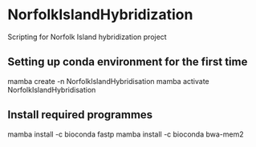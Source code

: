 # NorfolkIslandHybridization
 Scripting for Norfolk Island hybridization project



## Setting up conda environment for the first time
mamba create -n NorfolkIslandHybridisation
mamba activate NorfolkIslandHybridisation

## Install required programmes
mamba install -c bioconda fastp
mamba install -c bioconda bwa-mem2